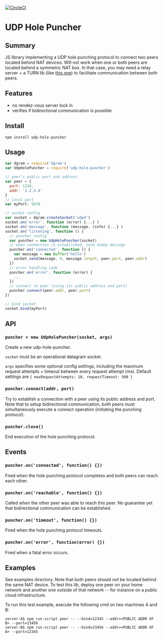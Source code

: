 [![CircleCI](https://circleci.com/gh/MicroMinion/udp-hole-puncher-js.svg?style=svg)](https://circleci.com/gh/MicroMinion/udp-hole-puncher-js)

# UDP Hole Puncher

## Summary
JS library implementing a UDP hole punching protocol to connect two peers located behind NAT devices. Will not work when one or both peers are located behind a symmetric NAT box. In that case, you may need a relay server + a TURN lib (like [this one](https://github.com/nicojanssens/turn-js)) to facilitate communication between both peers.

## Features
- no rendez-vous server lock in
- verifies if bidirectional communication is possible

## Install
```
npm install udp-hole-puncher
```

## Usage
```js
var dgram = require('dgram')
var UdpHolePuncher = require('udp-hole-puncher')

// peer's public port and address
var peer = {
  port: 1234,
  addr: '1.2.3.4'
}
// local port
var myPort: 5678

// socket config
var socket = dgram.createSocket('udp4')
socket.on('error', function (error) {...} )
socket.on('message', function (message, rinfo) {...} )
socket.on('listening', function () {
  // puncher config
  var puncher = new UdpHolePuncher(socket)
  // when connection is established, send dummy message
  puncher.on('connected', function () {
    var message = new Buffer('hello')
    socket.send(message, 0, message.length, peer.port, peer.addr)
  })
  // error handling code
  puncher.on('error', function (error) {
    ...
  })
  // connect to peer (using its public address and port)
  puncher.connect(peer.addr, peer.port)
})

// bind socket
socket.bind(myPort)
```

## API

### `puncher = new UdpHolePuncher(socket, args)`
Create a new udp-hole-puncher.

`socket` must be an operational datagram socket.

`args` specifies some optional config settings, including the maximum request attempts + timeout between every request attempt (ms). Default settings are `{
  maxRequestAttempts: 10,
  requestTimeout: 500
}`

### `puncher.connect(addr, port)`
Try to establish a connection with a peer using its public address and port. Note that to setup bidirectional communication, both peers must simultaneously execute a connect operation (initiating the punching protocol).

### `puncher.close()`
End execution of the hole punching protocol.

## Events

### `puncher.on('connected', function() {})`
Fired when the hole punching protocol completes and both peers can reach each other.  

### `puncher.on('reachable', function() {})`
Called when the other peer was able to reach this peer. No guarantee yet that bidirectional communication can be established.

### `puncher.on('timeout', function() {})`
Fired when the hole punching protocol timeouts.  

### `puncher.on('error', function(error) {})`
Fired when a fatal error occurs.    

## Examples
See examples directory. Note that both peers should _not_ be located behind the same NAT device. To test this lib, deploy one peer on your home network and another one outside of that network -- for instance on a public cloud infrastructure.

To run this test example, execute the following cmd on two machines A and B:
```
server-A$ npm run-script peer -- --bind=12345 --addr=<PUBLIC ADDR OF B> --port=23456
server-B$ npm run-script peer -- --bind=23456 --addr=<PUBLIC ADDR OF A> --port=12345
```
